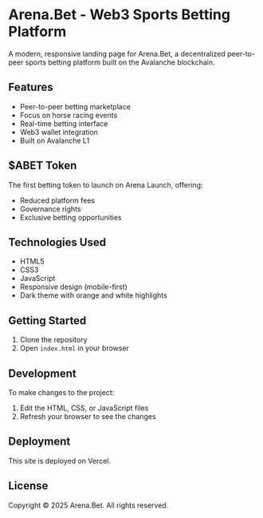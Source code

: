 # Arena.Bet - Web3 Sports Betting Platform

A modern, responsive landing page for Arena.Bet, a decentralized peer-to-peer sports betting platform built on the Avalanche blockchain.

## Features

- Peer-to-peer betting marketplace
- Focus on horse racing events
- Real-time betting interface
- Web3 wallet integration
- Built on Avalanche L1

## $ABET Token

The first betting token to launch on Arena Launch, offering:
- Reduced platform fees
- Governance rights
- Exclusive betting opportunities

## Technologies Used

- HTML5
- CSS3
- JavaScript
- Responsive design (mobile-first)
- Dark theme with orange and white highlights

## Getting Started

1. Clone the repository
2. Open `index.html` in your browser

## Development

To make changes to the project:

1. Edit the HTML, CSS, or JavaScript files
2. Refresh your browser to see the changes

## Deployment

This site is deployed on Vercel.

## License

Copyright © 2025 Arena.Bet. All rights reserved.
